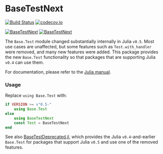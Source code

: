 # BaseTestNext

[![Build Status](https://travis-ci.org/JuliaCI/BaseTestNext.jl.svg?branch=master)](https://travis-ci.org/JuliaCI/BaseTestNext.jl)
[![codecov.io](http://codecov.io/github/JuliaCI/BaseTestNext.jl/coverage.svg?branch=master)](http://codecov.io/github/JuliaCI/BaseTestNext.jl?branch=master)

[![BaseTestNext](http://pkg.julialang.org/badges/BaseTestNext_0.4.svg)](http://pkg.julialang.org/?pkg=BaseTestNext)
[![BaseTestNext](http://pkg.julialang.org/badges/BaseTestNext_0.5.svg)](http://pkg.julialang.org/?pkg=BaseTestNext)

The `Base.Test` module changed substantially internally in
Julia `v0.5`. Most use cases are unaffected, but some features
such as `Test.with_handler` were removed, and many new features
were added. This package provides the new `Base.Test` functionality
so that packages that are supporting Julia `v0.4` can use them.

For documentation, please refer to the
[Julia manual](http://docs.julialang.org/en/latest/stdlib/test/).


### Usage

Replace `using Base.Test` with:

```julia
if VERSION >= v"0.5-"
    using Base.Test
else
    using BaseTestNext
    const Test = BaseTestNext
end
```

See also
[BaseTestDeprecated.jl](https://github.com/JuliaCI/BaseTestDeprecated.jl),
which provides the Julia `v0.4`-and-earlier `Base.Test` for packages that
support Julia `v0.5` and use one of the removed features.
